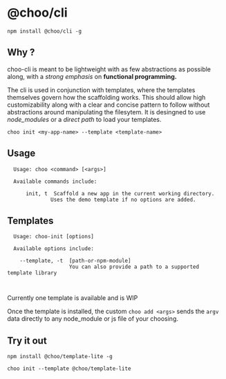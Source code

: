 # @choo/cli

```
npm install @choo/cli -g
```

## Why ? ##

choo-cli is meant to be lightweight with as few abstractions as possible along, with a *strong emphasis* on **functional programming.**

The cli is used in conjunction with templates, where the templates themselves govern how the scaffolding works. This should allow high customizability along with a clear and concise pattern to follow without abstractions around manipulating the filesytem. It is desingned to use *node_modules* or a *direct path* to load your templates.

```
choo init <my-app-name> --template <template-name>
```


## Usage

```
  Usage: choo <command> [<args>]

  Available commands include:

      init, t  Scaffold a new app in the current working directory.
              Uses the demo template if no options are added.
```
## Templates


```
  Usage: choo-init [options]

  Available options include:

    --template, -t  [path-or-npm-module]
                    You can also provide a path to a supported template library

  
```

Currently one template is available and is WIP

Once the template is installed, the custom `choo add <args>` sends the `argv` data directly to any node_module or js file of your choosing.

## Try it out

```
npm install @choo/template-lite -g
```

```
choo init --template @choo/template-lite
```

